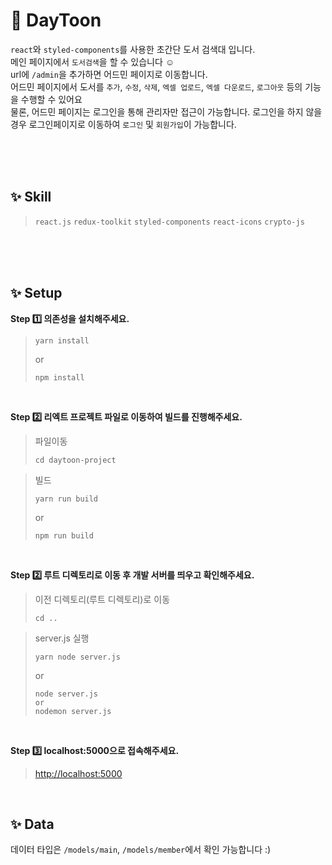 # 🤔 DayToon
`react`와 `styled-components`를 사용한 초간단 도서 검색대 입니다.<br />
메인 페이지에서 `도서검색`을 할 수 있습니다 ☺️ <br />
url에 `/admin`을 추가하면 어드민 페이지로 이동합니다.<br/>
어드민 페이지에서 도서를 `추가`, `수정`, `삭제`, `엑셀 업로드`, `엑셀 다운로드`, `로그아웃` 등의 기능을 수행할 수 있어요<br />
물론, 어드민 페이지는 로그인을 통해 관리자만 접근이 가능합니다.
로그인을 하지 않을경우 로그인페이지로 이동하여 `로그인` 및 `회원가입`이 가능합니다.

<br />
<br />
<br />

## ✨ Skill
> `react.js` `redux-toolkit` `styled-components` `react-icons` `crypto-js`

<br />
<br />
<br />

## ✨ Setup
**Step 1️⃣ 의존성을 설치해주세요.**
> ```
> yarn install
> ```
> or
> ```
> npm install
> ```

<br />

**Step 2️⃣ 리엑트 프로젝트 파일로 이동하여 빌드를 진행해주세요.**

> 파일이동
> ```
> cd daytoon-project
> ```

> 빌드
> ```
> yarn run build
> ```
> or
> ```
> npm run build
> ```

<br />

**Step 2️⃣ 루트 디렉토리로 이동 후 개발 서버를 띄우고 확인해주세요.**
> 이전 디렉토리(루트 디렉토리)로 이동
> ```
> cd .. 
> ```

> server.js 실행
> ```
> yarn node server.js
> ```
> or
> ```
> node server.js
> or
> nodemon server.js
> ```

<br />

**Step 3️⃣ localhost:5000으로 접속해주세요.**
> <a href="http://localhost:5000">http://localhost:5000</a>


<br />

## ✨ Data
데이터 타입은 `/models/main`, `/models/member`에서 확인 가능합니다 :)

<br />
<br />
<br />

<!-- ## ✨ Implementation details
### 💡 로컬스토리지에 데이터 저장
https://github.com/qwe8851/sticker-memo-app/assets/101406386/56a4669a-1a95-4261-b85d-94c90e679994

- 처음 스키커메모를 실행하면, 
로컬스토리지의 값여부를 체크하고 값이 없을경우 초기더미데이터를 로컬스토리지에 데이터를 추가합니다.
- `새로운 메모 추가`, `메모 수정`, `메모 삭제`, `메모 업로드`, `메모 크기조절`, `메모 위치변경`, `메모 색상변경` 시 로컬스토리지가 업데이트됩니다.
- 비휘발성인 로컬스토리지에 데이터를 저장함으로써, 브라우저 종료 후 다시 열었을 때 메모의 내용을 다시 불러올 수 있습니다.
- 로컬스토리지의 데이터는 crypto-js를 사용하여 aes256로 암/복호화하여 보관합니다.

<br />

### 💡 새로운 메모 생성하는 두가지 방법
https://github.com/qwe8851/sticker-memo-app/assets/101406386/0a8f9c5d-263c-4a2b-aabb-5b5cff60ac68

- 스티커 메모의 메모리스트와, 메모 폼의 왼쪽 상단의 `+`버튼으로 새로운 메모 생성이 가능합니다.
- 메모의 제목은 **30**글자 이상 입력이 불가합니다.
- 메모의 내용은 **1,000**글자 이상 입력이 불가합니다.

<br />

### 💡 메모의 수정과 삭제
https://github.com/qwe8851/sticker-memo-app/assets/101406386/1c147e88-cc53-4317-bfc3-03d6ecc976da

- `Edit Memo`버튼을 클릭하면 선택된 메모를 수정 가능합니다.
- 메모의 제목은 **30**글자, 내용은 **1,000**글자까지 입력이 가능합니다.
- 메모 수정 중 Cancel 버튼을 클릭하면 해당 메모의 수정사항을 취소하고 이전 상태로 되돌아갑니다.
- `Delete Memo`버튼을 클릭하면 해당 메모를 삭제할 수 있습니다.
- **메모는 최소 1개 이상 존재**해야 하므로, 메모가 1개 있을 경우에는 해당 메모는 삭제가 불가합니다. 

<br />

### 💡 메모 색상변경
https://github.com/qwe8851/sticker-memo-app/assets/101406386/92d0e730-3eb6-4881-9e52-0e0b163f6860

- 메모 폼의 오른쪽 상단 `톱니바퀴`를 클릭하면 선택됨 메모지의 **배경 색상 변경**이 가능합니다.

<br />

### 💡 파일 다운로드 및 업로드
https://github.com/qwe8851/sticker-memo-app/assets/101406386/590b6dca-dfd9-4644-b310-ae283ea75987

- 메모 폼의 왼쪽 상단 `다운로드`버튼을 클릭하면 **.txt파일로 다운로드**가 가능합니다.
- 메모의 제목은 파일명, 내용은 파일내용으로 변환되어 저장됩니다.
- 메모 리스트에서 왼쪽 상단 `업로드`버튼을 클릭하면 파일 업로드가 가능합니다.
- **.txt파일만 업로드**가 가능하며 파일명은 메모 제목, 파일 내용은 메모 내용으로 변환되어 저장됩니다.

<br />

### 💡 메모 크기 및 위치 변경
https://github.com/qwe8851/sticker-memo-app/assets/101406386/fd151cc4-ae9b-4e28-8490-826896926ccf

- 메모의 오른쪽 하단을 클릭 후 움직이면 `크기 조절`이 가능합니다. 
- 메모 상단의 빈공간을 클릭하여 드래그 앤 드롭으로 `위치 변경`이 가능합니다. 
- 변경된 크기와 위치는 로컬스토리지에 저장되어 메모창을 다시 열어도 지정된 위치에서 열리게 됩니다. 
<br />
 -->
